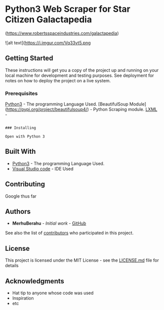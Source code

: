 # Python3 Web Scraper for Star Citizen Galactapedia

(https://www.robertsspaceindustries.com/galactapedia)


![alt text](https://i.imgur.com/Vq33vt5.png



## Getting Started

These instructions will get you a copy of the project up and running on your local machine for development and testing purposes. See deployment for notes on how to deploy the project on a live system.

### Prerequisites

[Python3](https://www.python.org/) - The programming Language Used.
[BeautifulSoup Module] (https://pypi.org/project/beautifulsoup4/) - Python Scraping module.
[LXML](https://pypi.org/project/lxml/) - 


```

### Installing

Open with Python 3

```


## Built With

* [Python3](https://www.python.org/) - The programming Language Used.
* [Visual Studio code](https://code.visualstudio.com/) - IDE Used

## Contributing

Google thus far


## Authors

* **MerhuBerahu** - *Initial work* - [GitHub](https://github.com/MerhuBerahu)

See also the list of [contributors](https://github.com/MerhuBerahu/Python-RPG/graphs/contributors) who participated in this project.

## License

This project is licensed under the MIT License - see the [LICENSE.md](LICENSE.md) file for details

## Acknowledgments

* Hat tip to anyone whose code was used
* Inspiration
* etc
